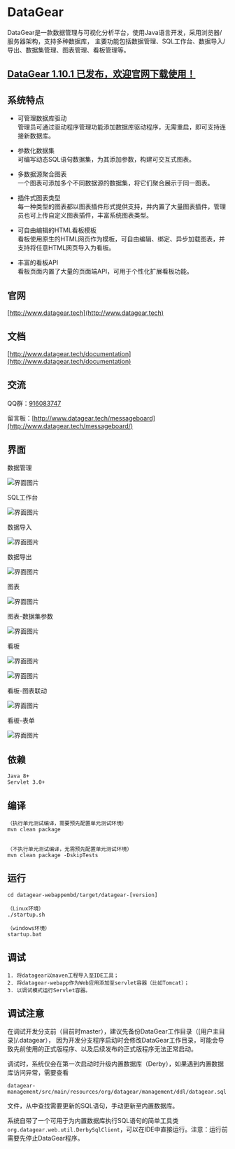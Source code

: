 # DataGear

DataGear是一款数据管理与可视化分析平台，使用Java语言开发，采用浏览器/服务器架构，支持多种数据库，
主要功能包括数据管理、SQL工作台、数据导入/导出、数据集管理、图表管理、看板管理等。

## [DataGear 1.10.1 已发布，欢迎官网下载使用！](http://www.datagear.tech)

## 系统特点

- 可管理数据库驱动
<br>管理员可通过驱动程序管理功能添加数据库驱动程序，无需重启，即可支持连接新数据库。

- 参数化数据集
<br>可编写动态SQL语句数据集，为其添加参数，构建可交互式图表。

- 多数据源聚合图表
<br>一个图表可添加多个不同数据源的数据集，将它们聚合展示于同一图表。

- 插件式图表类型
<br>每一种类型的图表都以图表插件形式提供支持，并内置了大量图表插件，管理员也可上传自定义图表插件，丰富系统图表类型。

- 可自由编辑的HTML看板模板
<br>看板使用原生的HTML网页作为模板，可自由编辑、绑定、异步加载图表，并支持将任意HTML网页导入为看板。

- 丰富的看板API
<br>看板页面内置了大量的页面端API，可用于个性化扩展看板功能。

## 官网

[http://www.datagear.tech](http://www.datagear.tech)

## 文档

[http://www.datagear.tech/documentation](http://www.datagear.tech/documentation)

## 交流

QQ群：[916083747](https://jq.qq.com/?_wv=1027&k=ODxiKOOy)

留言板：[http://www.datagear.tech/messageboard](http://www.datagear.tech/messageboard/)

## 界面

数据管理

![界面图片](screenshot/datamanage.png)

SQL工作台

![界面图片](screenshot/sqlpad.png)

数据导入

![界面图片](screenshot/dataimport.png)

数据导出

![界面图片](screenshot/dataexport.png)

图表

![界面图片](screenshot/chart.png)

图表-数据集参数

![界面图片](screenshot/chart-interaction.png)

看板

![界面图片](screenshot/dashboard-simple.png)

![界面图片](screenshot/dashboard-darkblue.png)

看板-图表联动

![界面图片](screenshot/dashboard-map-chart-link.gif)

看板-表单

![界面图片](screenshot/dashboard-form.gif)

## 依赖

	Java 8+
	Servlet 3.0+

## 编译

	（执行单元测试编译，需要预先配置单元测试环境）
	mvn clean package


	（不执行单元测试编译，无需预先配置单元测试环境）
	mvn clean package -DskipTests

## 运行

	cd datagear-webappembd/target/datagear-[version]
	
	（Linux环境）
	./startup.sh
	
	（windows环境）
	startup.bat

## 调试
	
	1. 将datagear以maven工程导入至IDE工具；
	2. 将datagear-webapp作为Web应用添加至servlet容器（比如Tomcat）；
	3. 以调试模式运行Servlet容器。
	
## 调试注意

在调试开发分支前（目前时master），建议先备份DataGear工作目录（[用户主目录]/.datagear），
因为开发分支程序启动时会修改DataGear工作目录，可能会导致先前使用的正式版程序、以及后续发布的正式版程序无法正常启动。

调试时，系统仅会在第一次启动时升级内置数据库（Derby），如果遇到内置数据库访问异常，需要查看

	datagear-management/src/main/resources/org/datagear/management/ddl/datagear.sql

文件，从中查找需要更新的SQL语句，手动更新至内置数据库。

系统自带了一个可用于为内置数据库执行SQL语句的简单工具类`org.datagear.web.util.DerbySqlClient`，可以在IDE中直接运行。注意：运行前需要先停止DataGear程序。
